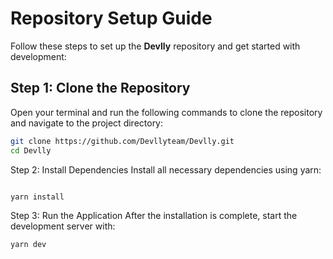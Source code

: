 # Repository Setup Guide

Follow these steps to set up the **Devlly** repository and get started with development:

## Step 1: Clone the Repository

Open your terminal and run the following commands to clone the repository and navigate to the project directory:

 ```bash
 git clone https://github.com/Devllyteam/Devlly.git
 cd Devlly
```

Step 2: Install Dependencies
Install all necessary dependencies using yarn:

```bash

yarn install
```
Step 3: Run the Application
After the installation is complete, start the development server with:
```bash
yarn dev
```
